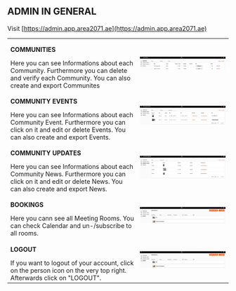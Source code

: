 ## ADMIN IN GENERAL <br>

Visit [https://admin.app.area2071.ae](https://admin.app.area2071.ae)

<table>
  <thead>
  </thead>
  <tbody>
    <tr>
    <td style="text-align: left"><p><b>COMMUNITIES</b></p>Here you can see Informations about each Community. Furthermore you can delete and verify each Community. You can also create and export Communites</td>
    <td style="text-align: center"><img src="areaadmin01.JPG" alt="Admin in General 1"></td>
    </tr>
    <tr>
    <td style="text-align: left"><p><b>COMMUNITY EVENTS</b></p>Here you can see Informations about each Community Event. Furthermore you can click on it and edit or delete Events. You can also create and export Events.</td>
    <td style="text-align: center"><img src="areaadmin02.JPG" alt="Admin in General 2"></td>
    </tr>
    <tr>
    <td style="text-align: left"><p><b>COMMUNITY UPDATES</b></p>Here you can see Informations about each Community News. Furthermore you can click on it and edit or delete News. You can also create and export News.</td>
    <td style="text-align: center"><img src="areaadmin03.JPG" alt="Admin in General 3"></td>
    </tr>
    <tr>
    <td style="text-align: left"><p><b>BOOKINGS</b></p>Here you cann see all Meeting Rooms. You can check Calendar and un-/subscribe to all rooms.</td>
    <td style="text-align: center"><img src="areaadmin04.JPG" alt="Admin in General 3"></td>
    </tr>
        <tr>
    <td style="text-align: left"><p><b>LOGOUT</b></p>If you want to logout of your account, click on the person icon on the very top right. Afterwards click on "LOGOUT".</td>
    <td style="text-align: center"><img src="areaadmin04.JPG" alt="Admin in General 3"></td>
    </tr>
    </tbody>
</table>
